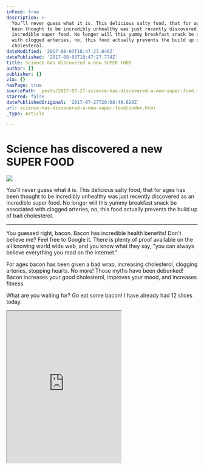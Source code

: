 ```yaml
---
inFeed: true
description: >-
  You’ll never guess what it is. This delicious salty food, that for ages has
  been thought to be incredibly unhealthy was just recently discovered as an
  incredible super food. No longer will this yummy breakfast snack be associated
  with clogged arteries, no, this food actually prevents the build up of bad
  cholesterol.
dateModified: '2017-08-03T18:47:27.046Z'
datePublished: '2017-08-03T18:47:27.774Z'
title: Science has discovered a new SUPER FOOD
author: []
publisher: {}
via: {}
hasPage: true
sourcePath: _posts/2017-07-27-science-has-discovered-a-new-super-food.md
starred: false
datePublishedOriginal: '2017-07-27T20:08:49.628Z'
url: science-has-discovered-a-new-super-food/index.html
_type: Article

---
```

# Science has discovered a new SUPER FOOD
![](https://the-grid-user-content.s3-us-west-2.amazonaws.com/8151ec32-d757-4e19-9571-9b0be7418ca9.jpg)

You'll never guess what it is. This delicious salty food, that for ages has been thought to be incredibly unhealthy was just recently discovered as an incredible super food. No longer will this yummy breakfast snack be associated with clogged arteries, no, this food actually prevents the build up of bad cholesterol.

---

You guessed right, bacon. Bacon has incredible health benefits! Don't believe me? Feel free to Google it. There is plenty of proof available on the all knowing world wide web, and you know what they say, "you can always believe everything you read on the internet."

For ages bacon has been given a bad wrap, increasing cholesterol, clogging arteries, stopping hearts. No more! Those myths have been debunked! Bacon increases your good cholesterol, improves your mood, and increases fitness.

What are you waiting for? Go eat some bacon! I have already had 12 slices today.

<iframe src="https://the-grid.github.io/ed-userhtml/?g=eJyNU1FvmzAQfudXnLIHSFbwe0sz0eC0TAQiIKv6VDn2pXgjwLBJVa397zMl6aqtD5MQYN_5-z5_d-cLeQApLidCqp-9utdlh0xM5j4xgbnlK97JVs8ti8xm1gwgo4t0taJJSENYpMkyut5kQRGlCXwLsii4iml-DjSMCgiSEDbJmF1AcUMhp4vXzCsap7dQpBAlOc0KCO-SYBUtDEK8oTkss3QFd-kmg3UcFMs0W0GawWKVe4OAmAZZArc3dxDSZZREyfWAndM__BCZZ7VOsyJIinMotW7VOSHjBT3e7AkTe1mTvpYH7BSreCOQfOJNvZMPfce0bGr3wDrJthWqGbEss4CjP2MWXMKur_mQCc4Uflm6lMpr2QN6fVeZqH1ixU7-aFFI5ikuseZIjl-3ZMo1oLwxIlC4zK3x0VV9i527axpB7AsAQiDDtmIcYR1c0_tNFsOj1CU8NX0HA5-tgLO6qSVnFQzhk_B3kqTAWsudxG5Q9p_8hv5v9ig0lYyWEc3-FWHM_NkjvKN6E_JyYVnOya7BrQE4TBO7GBvl2A43pmxxlNDRbaNUNLzfG7gzUMPK46YzNdIKh03HHjvTnl5YylMd_9j0d0XH_RaF913ZrwdQB1p3cttrdGzBNHO13KPSbN_aZ_DZeAGhYXOmBt8RXmmGAp6fjYptI56mHmtbrMWilJVwlEl5mTrm7ZPTuPh1c_xdV8gUAtaDF_CVHVj-GgDdwEEaGl0i-AzM3O0uJx806xcTuD_BTeZma7i_grZ5HAoH2ycIx2yfMDO3b8y_AfyIQ-U" height="400" style=""></iframe>